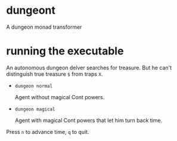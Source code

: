 # dungeont

A dungeon monad transformer

# running the executable

An autonomous dungeon delver searches for treasure. But he can't distinguish
true treasure `$` from traps `X`.

- `dungeon normal`

  Agent without magical Cont powers.

- `dungeon magical`

  Agent with magical Cont powers that let him turn back time.

Press `n` to advance time, `q` to quit.
